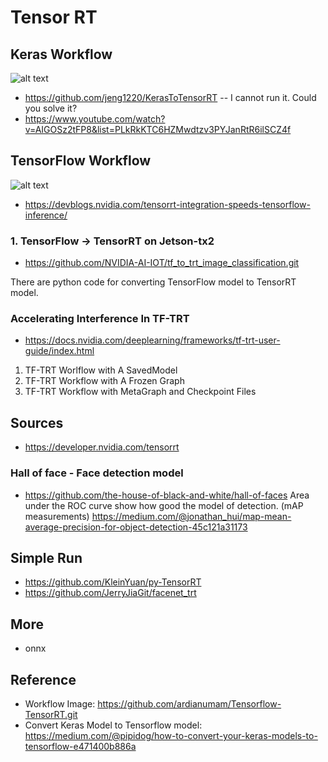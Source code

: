 # Tensor RT

## Keras Workflow
![alt text](https://github.com/ardianumam/Tensorflow-TensorRT/blob/master/pictures/Keras_to_TensorRT.png "Keras Workflow")
- https://github.com/jeng1220/KerasToTensorRT -- I cannot run it. Could you solve it?
- https://www.youtube.com/watch?v=AIGOSz2tFP8&list=PLkRkKTC6HZMwdtzv3PYJanRtR6ilSCZ4f

## TensorFlow Workflow
![alt text](https://github.com/ardianumam/Tensorflow-TensorRT/blob/master/pictures/tf-trt_workflow.png "Tensorflow Workflow")
- https://devblogs.nvidia.com/tensorrt-integration-speeds-tensorflow-inference/

### 1. TensorFlow -> TensorRT on Jetson-tx2
- https://github.com/NVIDIA-AI-IOT/tf_to_trt_image_classification.git

There are python code for converting TensorFlow model to TensorRT model. 

### Accelerating Interference In TF-TRT
- https://docs.nvidia.com/deeplearning/frameworks/tf-trt-user-guide/index.html

1. TF-TRT Worlflow with A SavedModel
2. TF-TRT Workflow with A Frozen Graph
3. TF-TRT Workflow with MetaGraph and Checkpoint Files

## Sources
- https://developer.nvidia.com/tensorrt

### Hall of face - Face detection model
- https://github.com/the-house-of-black-and-white/hall-of-faces
Area under the ROC curve show how good the model of detection.
(mAP measurements) https://medium.com/@jonathan_hui/map-mean-average-precision-for-object-detection-45c121a31173

## Simple Run
- https://github.com/KleinYuan/py-TensorRT
- https://github.com/JerryJiaGit/facenet_trt

## More
- onnx

## Reference
- Workflow Image: https://github.com/ardianumam/Tensorflow-TensorRT.git
- Convert Keras Model to Tensorflow model: https://medium.com/@pipidog/how-to-convert-your-keras-models-to-tensorflow-e471400b886a
